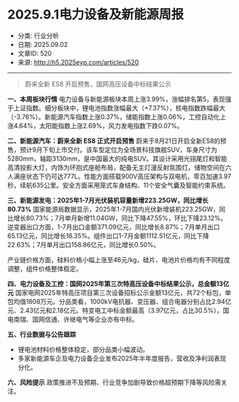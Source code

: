 # 2025.9.1电力设备及新能源周报

- 分类: 行业分析
- 日期: 2025.09.02
- 文章ID: 520
- 来源: http://h5.2025eyp.com/articles/520

---

> 蔚来全新 ES8 开启预售，国网高压设备中标结果公示

**一、本周板块行情**
电力设备与新能源板块本周上涨3.99%，涨幅排名第5，表现强于上证指数。细分板块中，锂电池指数涨幅最大（+7.37%），核电指数跌幅最大（-3.76%）。新能源汽车指数上涨0.37%，储能指数上涨0.06%，工控自动化上涨4.64%，太阳能指数上涨2.69%，风力发电指数下跌0.07%。

**二、新能源汽车：蔚来全新 ES8 正式开启预售**
蔚来于8月21日开启全新ES8的预售，预计9月下旬上市交付。该车型定位为全场景科技旗舰SUV，车身尺寸为5280mm，轴距3130mm，是中国最大的纯电SUV。其设计采用光䦀尾灯和智能高清投影大灯，内饰为环抱式座舱布局，配备无主灯漫反射氛围灯。储物空间在六人满座状态下仍可达777L。性能方面搭载900V高压架构与双电机，零百加速3.97秒，续航635公里。安全方面采用笼式车身结构、11个安全气囊及智能约束系统。

**三、新能源发电：2025年1-7月光伏装机容量新增223.25GW，同比增长80.73%**
国家能源局数据显示，2025年1-7月国内光伏新增装机223.25GW，同比增长80.73%；7月单月新增11.04GW，同比下降47.55%，环比下降23.12%。逆变器出口方面，1-7月出口金额371.09亿元，同比增长8.87%；7月单月出口65.13亿元，同比增长16.35%。组件出口1-7月金额1112.51亿元，同比下降22.63%；7月单月出口158.86亿元，同比增长0.50%。

产业链价格方面，硅料价格小幅上涨至46元/kg，硅片、电池片价格均有不同程度调整，组件价格整体稳定。

**四、电力设备及工控：国网2025年第三次特高压设备中标结果公示，总金额13亿元**
国家电网2025年特高压项目第三次设备招标公示金额13亿元，共72个标包，单包均值1808万元。分品类看，1000kV电抗器、变压器、组合电器分别占比2.94亿元、2.43亿元和2.18亿元。特变电工中标金额最高（3.97亿元，占比30.5%），国电南瑞、国网信通、许继电气等企业亦有中标。

**五、行业数据与公告跟踪**

- 锂电池材料价格整体稳定，部分品类小幅波动。
- 多家新能源车企及电力设备企业发布2025年半年度报告，营收及净利润表现分化。

**六、风险提示**
政策推进不及预期、行业竞争加剧导致价格超预期下降等风险需关注。
